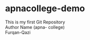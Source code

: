 # apnacollege-demo
This is my first Git Repository
<br>
Author Name (apna- college)
<br>
Furqan-Qazi
